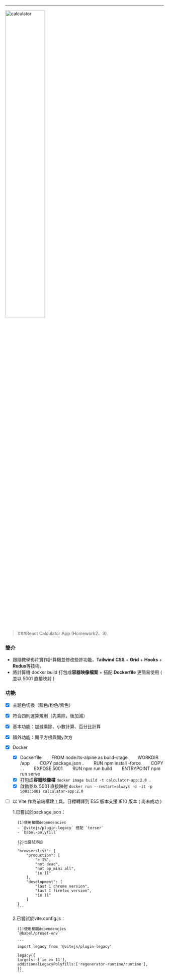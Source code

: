 ----

<img src="https://media.istockphoto.com/vectors/cartoon-of-electronic-calculator-with-empty-display-vector-id939144498" width="50%" height="50%" alt="calculator"/>

> ###React Calculator App (Homework2、3)

### 簡介
*  跟隨教學影片實作計算機並修改些許功能，**Tailwind CSS** + **Grid** + **Hooks** + **Redux**等技術。
*  將計算機 docker build 打包成**容器映像檔案** + 搭配 **Dockerfile** 更簡易使用 ( 並以 5001 直接映射 )

### 功能
- [x] 主題色切換（藍色/粉色/紫色）
- [x] 符合四則運算規則（先乘除，後加減）
- [x] 基本功能：加減乘除、小數計算、百分比計算
- [x] 額外功能：開平方根與開y次方
- [x] Docker
    - [x] Dockerfile
&emsp;&emsp;FROM node:lts-alpine as build-stage
&emsp;&emsp;WORKDIR /app
&emsp;&emsp;COPY package.json .
&emsp;&emsp;RUN npm install -force
&emsp;&emsp;COPY . .
&emsp;&emsp;EXPOSE 5001
&emsp;&emsp;RUN npm run build
&emsp;&emsp;ENTRYPOINT npm run serve
    - [x] 打包成**容器映像檔**
	`docker image build -t calculator-app:2.0 .
`
    - [x] 啟動並以 5001 直接映射
	`docker run --restart=always -d -it -p 5001:5001 calculator-app:2.0`
- [ ] 以 Vite 作為前端構建工具，目標轉譯到 ES5 版本支援 IE10 版本 ( 尚未成功 )

	1.已嘗試於package.json：

		(1)使用相關dependencies
		- `@vitejs/plugin-legacy` 搭配 `terser`
		- `babel-polyfill`

		(2)也嘗試添加
		```
		"browserslist": {
			"production": [
				"> 1%",
				"not dead",
				"not op_mini all",
				"ie 11"
			],
			"development": [
				"last 1 chrome version",
				"last 1 firefox version",
				"ie 11"
			]
		}
		```

	2.已嘗試於vite.config.js：

		(1)使用相關dependencies
		`@babel/preset-env`

		```
		import legacy from '@vitejs/plugin-legacy'

		legacy({
		targets: ['ie >= 11'],
		additionalLegacyPolyfills:['regenerator-runtime/runtime'],
		})
		```